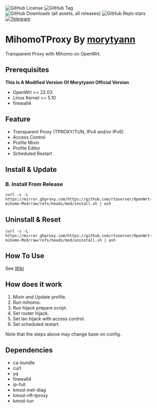 ![GitHub License](https://img.shields.io/github/license/morytyann/OpenWrt-mihomo?style=for-the-badge&logo=github) ![GitHub Tag](https://img.shields.io/github/v/release/morytyann/OpenWrt-mihomo?style=for-the-badge&logo=github) ![GitHub Downloads (all assets, all releases)](https://img.shields.io/github/downloads/rtaserver/OpenWrt-mihomo-Mod/total?style=for-the-badge&logo=github) ![GitHub Repo stars](https://img.shields.io/github/stars/rtaserver/OpenWrt-mihomo-Mod?style=for-the-badge&logo=github) [![Telegram](https://img.shields.io/badge/Contact-Telegram-26A5E4?style=for-the-badge&logo=telegram)](https://t.me/mihomotproxy)

# MihomoTProxy By [morytyann](https://github.com/morytyann/OpenWrt-mihomo) 

Transparent Proxy with Mihomo on OpenWrt.


## Prerequisites

**This Is A Modified Version Of Morytyann Official Version**
- OpenWrt >= 22.03
- Linux Kernel >= 5.10
- firewall4

## Feature

- Transparent Proxy (TPROXY/TUN, IPv4 and/or IPv6)
- Access Control
- Profile Mixin
- Profile Editor
- Scheduled Restart

## Install & Update

### B. Install From Release

```shell
curl -s -L https://mirror.ghproxy.com/https://github.com/rtaserver/OpenWrt-mihomo-Mod/raw/refs/heads/mod/install.sh | ash
```

## Uninstall & Reset

```shell
curl -s -L https://mirror.ghproxy.com/https://github.com/rtaserver/OpenWrt-mihomo-Mod/raw/refs/heads/mod/uninstall.sh | ash
```

## How To Use

See [Wiki](https://github.com/morytyann/OpenWrt-mihomo/wiki)

## How does it work

1. Mixin and Update profile.
2. Run mihomo.
3. Run hijack prepare script.
4. Set router hijack.
5. Set lan hijack with access control.
6. Set scheduled restart.

Note that the steps above may change base on config.

## Dependencies

- ca-bundle
- curl
- yq
- firewall4
- ip-full
- kmod-inet-diag
- kmod-nft-tproxy
- kmod-tun
